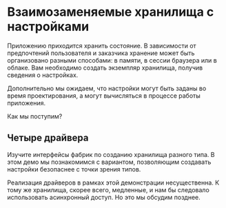 # Взаимозаменяемые хранилища с настройками

Приложению приходится хранить состояние. В зависимости от предпочтений пользователя и заказчика хранение может быть организовано разными способами: в памяти, в сессии браузера или в облаке. Вам необходимо создать экземпляр хранилища, получив сведения о настройках.

Дополнительно мы ожидаем, что настройки могут быть заданы во время проектирования, а могут вычисляться в процессе работы приложения.

Как мы поступим?

## Четыре драйвера

Изучите интерфейсы фабрик по созданию хранилища разного типа. В этом демо мы познакомимся с вариантом, позволяющим создавать настройки безопаснее с точки зрения типов.

Реализация драйверов в рамках этой демонстрации несущественна. К тому же хранилища, скорее всего, медленные, и нам бы следовало использовать асинхронный доступ. Но это мы обсудим позднее.

